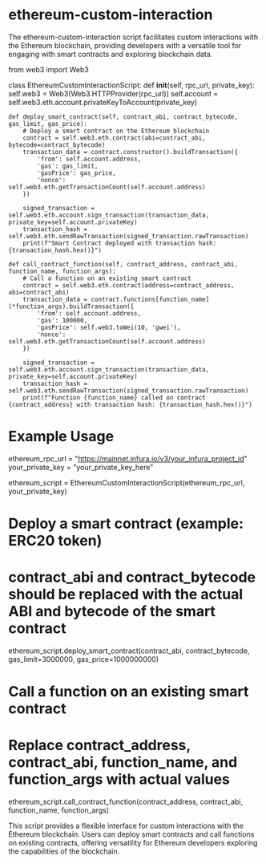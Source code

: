 # ethereum-custom-interaction
The ethereum-custom-interaction script facilitates custom interactions with the Ethereum blockchain, providing developers with a versatile tool for engaging with smart contracts and exploring blockchain data.

from web3 import Web3

class EthereumCustomInteractionScript:
    def __init__(self, rpc_url, private_key):
        self.web3 = Web3(Web3.HTTPProvider(rpc_url))
        self.account = self.web3.eth.account.privateKeyToAccount(private_key)

    def deploy_smart_contract(self, contract_abi, contract_bytecode, gas_limit, gas_price):
        # Deploy a smart contract on the Ethereum blockchain
        contract = self.web3.eth.contract(abi=contract_abi, bytecode=contract_bytecode)
        transaction_data = contract.constructor().buildTransaction({
            'from': self.account.address,
            'gas': gas_limit,
            'gasPrice': gas_price,
            'nonce': self.web3.eth.getTransactionCount(self.account.address)
        })

        signed_transaction = self.web3.eth.account.sign_transaction(transaction_data, private_key=self.account.privateKey)
        transaction_hash = self.web3.eth.sendRawTransaction(signed_transaction.rawTransaction)
        print(f"Smart Contract deployed with transaction hash: {transaction_hash.hex()}")

    def call_contract_function(self, contract_address, contract_abi, function_name, function_args):
        # Call a function on an existing smart contract
        contract = self.web3.eth.contract(address=contract_address, abi=contract_abi)
        transaction_data = contract.functions[function_name](*function_args).buildTransaction({
            'from': self.account.address,
            'gas': 100000,
            'gasPrice': self.web3.toWei(10, 'gwei'),
            'nonce': self.web3.eth.getTransactionCount(self.account.address)
        })

        signed_transaction = self.web3.eth.account.sign_transaction(transaction_data, private_key=self.account.privateKey)
        transaction_hash = self.web3.eth.sendRawTransaction(signed_transaction.rawTransaction)
        print(f"Function {function_name} called on contract {contract_address} with transaction hash: {transaction_hash.hex()}")

# Example Usage
ethereum_rpc_url = "https://mainnet.infura.io/v3/your_infura_project_id"
your_private_key = "your_private_key_here"

ethereum_script = EthereumCustomInteractionScript(ethereum_rpc_url, your_private_key)

# Deploy a smart contract (example: ERC20 token)
# contract_abi and contract_bytecode should be replaced with the actual ABI and bytecode of the smart contract
ethereum_script.deploy_smart_contract(contract_abi, contract_bytecode, gas_limit=3000000, gas_price=1000000000)

# Call a function on an existing smart contract
# Replace contract_address, contract_abi, function_name, and function_args with actual values
ethereum_script.call_contract_function(contract_address, contract_abi, function_name, function_args)

This script provides a flexible interface for custom interactions with the Ethereum blockchain. Users can deploy smart contracts and call functions on existing contracts, offering versatility for Ethereum developers exploring the capabilities of the blockchain.
